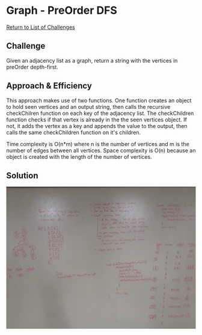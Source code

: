 # Graph - PreOrder DFS

[Return to List of Challenges](../../README.md)

## Challenge
Given an adjacency list as a graph, return a string with the vertices in preOrder depth-first.

## Approach & Efficiency
This approach makes use of two functions.  One function creates an object to hold seen vertices and an output string, then calls the recursive checkChilren function on each key of the adjacency list.  The checkChildren function checks if that vertex is already in the the seen vertices object.  If not, it adds the vertex as a key and appends the value to the output, then calls the same checkChildren function on it's children.  

Time complexity is O(n*m) where n is the number of vertices and m is the number of edges between all vertices.  Space complexity is O(n) because an object is created with the length of the number of vertices.

## Solution
![Left Join](../../assets/preorder-dfs.jpg)
